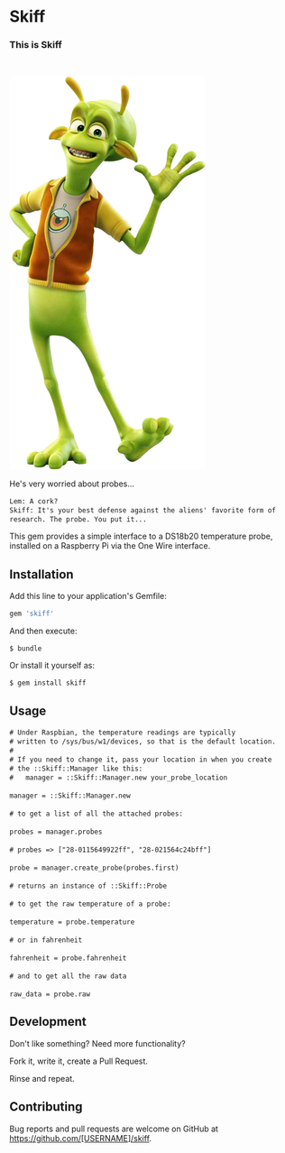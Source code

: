 # Skiff

### This is Skiff
<br>

![image](skiff.png)


He's very worried about probes...

```
Lem: A cork?
Skiff: It's your best defense against the aliens' favorite form of research. The probe. You put it...
```

This gem provides a simple interface to a DS18b20 temperature probe, installed on a Raspberry Pi via the One Wire interface.

## Installation

Add this line to your application's Gemfile:

```ruby
gem 'skiff'
```

And then execute:

    $ bundle

Or install it yourself as:

    $ gem install skiff

## Usage

    # Under Raspbian, the temperature readings are typically
    # written to /sys/bus/w1/devices, so that is the default location.
    #
    # If you need to change it, pass your location in when you create
    # the ::Skiff::Manager like this:
    # 	manager = ::Skiff::Manager.new your_probe_location
    
    manager = ::Skiff::Manager.new
    
    # to get a list of all the attached probes:
    
    probes = manager.probes
    
    # probes => ["28-0115649922ff", "28-021564c24bff"]
    
    probe = manager.create_probe(probes.first)
    
    # returns an instance of ::Skiff::Probe
    
    # to get the raw temperature of a probe:
    
    temperature = probe.temperature
    
    # or in fahrenheit
    
    fahrenheit = probe.fahrenheit
    
    # and to get all the raw data
    
    raw_data = probe.raw
    
## Development

Don't like something?  Need more functionality?

Fork it, write it, create a Pull Request.

Rinse and repeat.

## Contributing

Bug reports and pull requests are welcome on GitHub at https://github.com/[USERNAME]/skiff.

